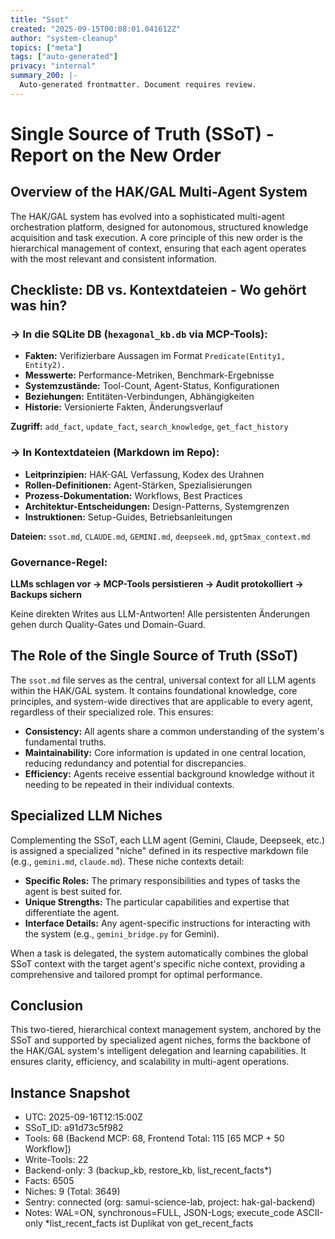 ```yaml
---
title: "Ssot"
created: "2025-09-15T00:08:01.041612Z"
author: "system-cleanup"
topics: ["meta"]
tags: ["auto-generated"]
privacy: "internal"
summary_200: |-
  Auto-generated frontmatter. Document requires review.
---
```


# Single Source of Truth (SSoT) - Report on the New Order

## Overview of the HAK/GAL Multi-Agent System

The HAK/GAL system has evolved into a sophisticated multi-agent orchestration platform, designed for autonomous, structured knowledge acquisition and task execution. A core principle of this new order is the hierarchical management of context, ensuring that each agent operates with the most relevant and consistent information.

## Checkliste: DB vs. Kontextdateien - Wo gehört was hin?

### → In die SQLite DB (`hexagonal_kb.db` via MCP-Tools):
- **Fakten:** Verifizierbare Aussagen im Format `Predicate(Entity1, Entity2).`
- **Messwerte:** Performance-Metriken, Benchmark-Ergebnisse
- **Systemzustände:** Tool-Count, Agent-Status, Konfigurationen
- **Beziehungen:** Entitäten-Verbindungen, Abhängigkeiten
- **Historie:** Versionierte Fakten, Änderungsverlauf

**Zugriff:** `add_fact`, `update_fact`, `search_knowledge`, `get_fact_history`

### → In Kontextdateien (Markdown im Repo):
- **Leitprinzipien:** HAK-GAL Verfassung, Kodex des Urahnen
- **Rollen-Definitionen:** Agent-Stärken, Spezialisierungen
- **Prozess-Dokumentation:** Workflows, Best Practices
- **Architektur-Entscheidungen:** Design-Patterns, Systemgrenzen
- **Instruktionen:** Setup-Guides, Betriebsanleitungen

**Dateien:** `ssot.md`, `CLAUDE.md`, `GEMINI.md`, `deepseek.md`, `gpt5max_context.md`

### Governance-Regel:
**LLMs schlagen vor → MCP-Tools persistieren → Audit protokolliert → Backups sichern**

Keine direkten Writes aus LLM-Antworten! Alle persistenten Änderungen gehen durch Quality-Gates und Domain-Guard.

## The Role of the Single Source of Truth (SSoT)

The `ssot.md` file serves as the central, universal context for all LLM agents within the HAK/GAL system. It contains foundational knowledge, core principles, and system-wide directives that are applicable to every agent, regardless of their specialized role. This ensures:

- **Consistency:** All agents share a common understanding of the system's fundamental truths.
- **Maintainability:** Core information is updated in one central location, reducing redundancy and potential for discrepancies.
- **Efficiency:** Agents receive essential background knowledge without it needing to be repeated in their individual contexts.

## Specialized LLM Niches

Complementing the SSoT, each LLM agent (Gemini, Claude, Deepseek, etc.) is assigned a specialized "niche" defined in its respective markdown file (e.g., `gemini.md`, `claude.md`). These niche contexts detail:

- **Specific Roles:** The primary responsibilities and types of tasks the agent is best suited for.
- **Unique Strengths:** The particular capabilities and expertise that differentiate the agent.
- **Interface Details:** Any agent-specific instructions for interacting with the system (e.g., `gemini_bridge.py` for Gemini).

When a task is delegated, the system automatically combines the global SSoT context with the target agent's specific niche context, providing a comprehensive and tailored prompt for optimal performance.

## Conclusion

This two-tiered, hierarchical context management system, anchored by the SSoT and supported by specialized agent niches, forms the backbone of the HAK/GAL system's intelligent delegation and learning capabilities. It ensures clarity, efficiency, and scalability in multi-agent operations.


## Instance Snapshot
- UTC: 2025-09-16T12:15:00Z
- SSoT_ID: a91d73c5f982
- Tools: 68 (Backend MCP: 68, Frontend Total: 115 [65 MCP + 50 Workflow])
- Write-Tools: 22
- Backend-only: 3 (backup_kb, restore_kb, list_recent_facts*)
- Facts: 6505
- Niches: 9 (Total: 3649)
- Sentry: connected (org: samui-science-lab, project: hak-gal-backend)
- Notes: WAL=ON, synchronous=FULL, JSON-Logs; execute_code ASCII-only
         *list_recent_facts ist Duplikat von get_recent_facts
